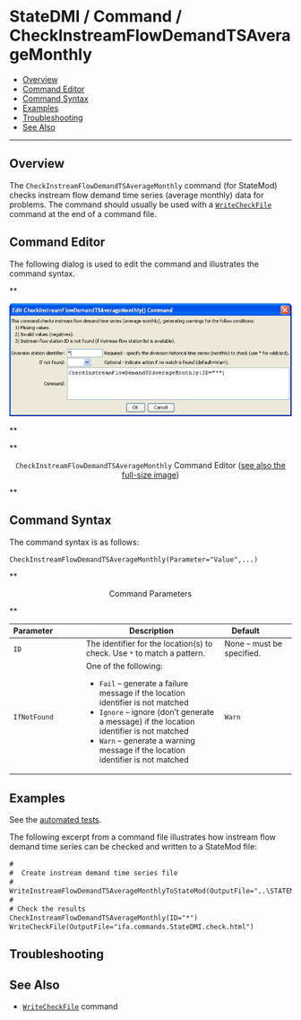 # StateDMI / Command / CheckInstreamFlowDemandTSAverageMonthly #

* [Overview](#overview)
* [Command Editor](#command-editor)
* [Command Syntax](#command-syntax)
* [Examples](#examples)
* [Troubleshooting](#troubleshooting)
* [See Also](#see-also)

-------------------------

## Overview ##

The `CheckInstreamFlowDemandTSAverageMonthly` command (for StateMod) checks
instream flow demand time series (average monthly) data for problems.  The command should usually be used with a
[`WriteCheckFile`](../WriteCheckFile/WriteCheckFile.md) command at the end of a command file.

## Command Editor ##

The following dialog is used to edit the command and illustrates the command syntax.

**<p style="text-align: center;">
![CheckInstreamFlowDemandTSAverageMonthly](CheckInstreamFlowDemandTSAverageMonthly.png)
</p>**

**<p style="text-align: center;">
`CheckInstreamFlowDemandTSAverageMonthly` Command Editor (<a href="../CheckInstreamFlowDemandTSAverageMonthly.png">see also the full-size image</a>)
</p>**

## Command Syntax ##

The command syntax is as follows:

```text
CheckInstreamFlowDemandTSAverageMonthly(Parameter="Value",...)
```
**<p style="text-align: center;">
Command Parameters
</p>**

| **Parameter**&nbsp;&nbsp;&nbsp;&nbsp;&nbsp;&nbsp;&nbsp;&nbsp;&nbsp;&nbsp;&nbsp;&nbsp; | **Description** | **Default**&nbsp;&nbsp;&nbsp;&nbsp;&nbsp;&nbsp;&nbsp;&nbsp;&nbsp;&nbsp; |
| --------------|-----------------|----------------- |
| `ID` | The identifier for the location(s) to check.  Use `*` to match a pattern. | None – must be specified. |
| `IfNotFound` | One of the following:<ul><li>`Fail` – generate a failure message if the location identifier is not matched</li><li>`Ignore` – ignore (don’t generate a message) if the location identifier is not matched</li><li>`Warn` – generate a warning message if the location identifier is not matched</li></ul> | `Warn` |

## Examples ##

See the [automated tests](https://github.com/OpenCDSS/cdss-app-statedmi-test/tree/master/test/regression/commands/CheckInstreamFlowDemandTSAverageMonthly).

The following excerpt from a command file illustrates how instream flow demand time series can be checked and written to a StateMod file:

```
#
#  Create instream demand time series file
#
WriteInstreamFlowDemandTSAverageMonthlyToStateMod(OutputFile="..\STATEMOD\cm2005.ifa")
#
# Check the results
CheckInstreamFlowDemandTSAverageMonthly(ID="*")
WriteCheckFile(OutputFile="ifa.commands.StateDMI.check.html")
```

## Troubleshooting ##

## See Also ##

* [`WriteCheckFile`](../WriteCheckFile/WriteCheckFile.md) command
